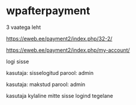 # wpafterpayment

3 vaatega leht

https://eweb.ee/payment2/index.php/32-2/


https://eweb.ee/payment2/index.php/my-account/

logi sisse 

kasutaja: sisselogitud
parool: admin

kasutaja: makstud
parool: admin

kasutaja kylaline mitte sisse logind tegelane
